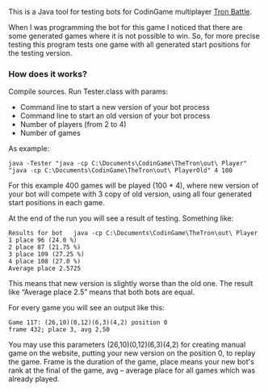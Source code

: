 This is a Java tool for testing bots for CodinGame multiplayer <a href="https://www.codingame.com/multiplayer/bot-programming/tron-battle">Tron Battle</a>. 

When I was programming the bot for this game I noticed that there are some generated games where it is not possible to win. So, for more precise testing this program tests one game with all generated start positions for the testing version.

<h3>How does it works?</h3>
Compile sources. Run Tester.class with params:
<ul>
<li>Command line to start a new version of your bot process 
<li>Command line to start an old version of your bot process 
<li>Number of players (from 2 to 4)
<li>Number of games
</ul>

As example: 
<pre><code>java -Tester "java -cp C:\Documents\CodinGame\TheTron\out\ Player" "java -cp C:\Documents\CodinGame\TheTron\out\ PlayerOld" 4 100
</code></pre>
For this example 400 games will be played (100 * 4), where new version of your bot will compete with 3 copy of old version, using all four generated start positions in each game.

At the end of the run you will see a result of testing. Something like:
<pre><code>Results for bot   java -cp C:\Documents\CodinGame\TheTron\out\ Player
1 place 96 (24.0 %)
2 place 87 (21.75 %)
3 place 109 (27.25 %)
4 place 108 (27.0 %)
Average place 2.5725
</code></pre>

This means that new version is slightly worse than the old one.
The result like “Average place 2.5” means that both bots are equal.

For every game you will see an output like this:
<pre><code>Game 117: (26,10)(0,12)(6,3)(4,2) position 0
frame 432; place 3, avg 2,50</code></pre>

You may use this parameters (26,10)(0,12)(6,3)(4,2) for creating manual game on the website, putting your new version on the position 0, to replay the game. 
Frame is the duration of the game, place means your new bot's rank at the final of the game, avg – average place for all games which was already played.
